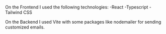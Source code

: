 On the Frontend I used the following technologies:
-React
-Typescript
-Tailwind CSS

On the Backend I used Vite with some packages like nodemailer for sending customized emails.
